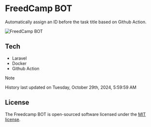 # FreedCamp BOT

Automatically assign an ID before the task title based on Github Action.

![FreedCamp BOT](https://repository-images.githubusercontent.com/737932867/7d34798b-2680-471c-b089-a78a718d3d6a)

## Tech

- Laravel
- Docker
- Github Action

> [!NOTE]  
> History last updated on Tuesday, October 29th, 2024, 5:59:59 AM

## License

The Freedcamp BOT is open-sourced software licensed under the [MIT license](https://opensource.org/licenses/MIT).
